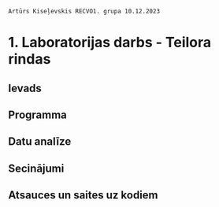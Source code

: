     Artūrs Kiseļevskis RECVO1. grupa 10.12.2023
# 1. Laboratorijas darbs - Teilora rindas
## Ievads

## Programma

## Datu analīze

## Secinājumi

## Atsauces un saites uz kodiem